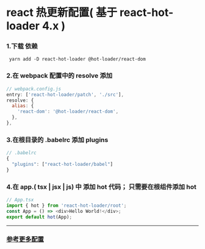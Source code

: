 # react 热更新配置( 基于 react-hot-loader 4.x )

### 1.下载 依赖

` yarn add -D react-hot-loader @hot-loader/react-dom`

### 2.在 webpack 配置中的 resolve 添加

```javascript
// webpack.config.js
entry: ['react-hot-loader/patch', './src'],
resolve: {
  alias: {
    'react-dom': '@hot-loader/react-dom',
  },
},
```

### 3.在根目录的 .babelrc 添加 plugins

```javascript
// .babelrc
{
  "plugins": ["react-hot-loader/babel"]
}
```

### 4.在 app.( tsx | jsx | js) 中 添加 hot 代码； 只需要在根组件添加 hot

```javascript
// App.tsx
import { hot } from 'react-hot-loader/root';
const App = () => <div>Hello World!</div>;
export default hot(App);
```

---

### [参考更多配置](https://www.npmjs.com/package/react-hot-loader '参考更多配置')
